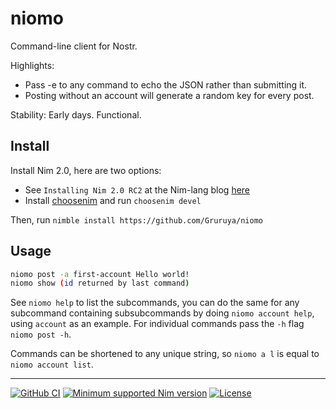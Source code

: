 # niomo

Command-line client for Nostr.

Highlights:
* Pass -e to any command to echo the JSON rather than submitting it.
* Posting without an account will generate a random key for every post.

Stability: Early days. Functional.

Install
---
Install Nim 2.0, here are two options:
* See `Installing Nim 2.0 RC2` at the Nim-lang blog [here](https://nim-lang.org/blog/2023/03/31/version-20-rc2.html)
* Install [choosenim](https://github.com/dom96/choosenim#installation) and run `choosenim devel`

Then, run `nimble install https://github.com/Gruruya/niomo`

Usage
---
```bash
niomo post -a first-account Hello world!
niomo show (id returned by last command)
```

See `niomo help` to list the subcommands, you can do the same for any subcommand containing subsubcommands by doing `niomo account help`, using `account` as an example. For individual commands pass the `-h` flag `niomo post -h`.

Commands can be shortened to any unique string, so `niomo a l` is equal to `niomo account list`.

---
[![GitHub CI](../../actions/workflows/build.yml/badge.svg?branch=master)](../../actions/workflows/build.yml)
[![Minimum supported Nim version](https://img.shields.io/badge/Nim-1.9.1+-informational?logo=Nim&labelColor=232733&color=F3D400)](https://nim-lang.org)
[![License](https://img.shields.io/github/license/Gruruya/niomo?logo=GNU&logoColor=000000&labelColor=FFFFFF&color=663366)](LICENSE.md)
